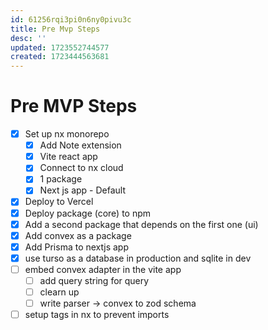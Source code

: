 ```yaml
---
id: 61256rqi3pi0n6ny0pivu3c
title: Pre Mvp Steps
desc: ''
updated: 1723552744577
created: 1723444563681
---
```


# Pre MVP Steps

- [x] Set up nx monorepo
  - [x] Add Note extension
  - [x] Vite react app
  - [x] Connect to nx cloud
  - [x] 1 package
  - [x] Next js app - Default
- [x] Deploy to Vercel
- [x] Deploy package (core) to npm
- [x] Add a second package that depends on the first one (ui)
- [x] Add convex as a package
- [x] Add Prisma to nextjs app
- [x] use turso as a database in production and sqlite in dev
- [ ] embed convex adapter in the vite app
  - [ ] add query string for query
  - [ ] clearn up
  - [ ] write parser -> convex to zod schema
- [ ] setup tags in nx to prevent imports
